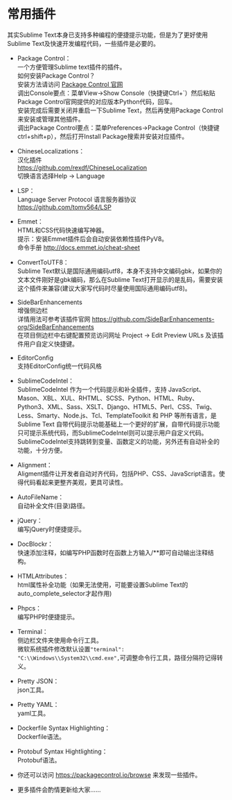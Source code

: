 # 常用插件  
  
其实Sublime Text本身已支持多种编程的便捷提示功能，但是为了更好使用Sublime Text及快速开发编程代码，一些插件是必要的。  
  
* Package Control：  
一个方便管理Sublime text插件的插件。  
如何安装Package Control？  
安装方法请访问 [Package Control 官网](https://packagecontrol.io/installation)  
调出Console要点：菜单View->Show Console（快捷键Ctrl+\`）然后粘贴Package Control官网提供的对应版本Python代码，回车。  
安装完成后需要关闭并重启一下Sublime Text，然后再使用Package Control来安装或管理其他插件。  
调出Package Control要点：菜单Preferences->Package Control（快捷键ctrl+shift+p），然后打开Install Package搜索并安装对应插件。  
  
* ChineseLocalizations：  
汉化插件  
<https://github.com/rexdf/ChineseLocalization>  
切换语言选择Help -> Language  
  
* LSP：  
Language Server Protocol 语言服务器协议  
<https://github.com/tomv564/LSP>  
  
* Emmet：  
HTML和CSS代码快速编写神器。  
提示：安装Emmet插件后会自动安装依赖性插件PyV8。  
命令手册 <http://docs.emmet.io/cheat-sheet>  
  
* ConvertToUTF8：  
Sublime Text默认是国际通用编码utf8，本身不支持中文编码gbk，如果你的文本文件刚好是gbk编码，那么在Sublime Text打开显示的是乱码，需要安装这个插件来兼容(建议大家写代码时尽量使用国际通用编码utf8)。  

* SideBarEnhancements  
增强侧边栏  
详情用法可参考该插件官网 <https://github.com/SideBarEnhancements-org/SideBarEnhancements>  
在项目侧边栏中右键配置预览访问网址 Project -> Edit Preview URLs 及该插件用户自定义快捷键。  
  
* EditorConfig  
支持EditorConfig统一代码风格  
	
* SublimeCodeIntel：  
SublimeCodeIntel 作为一个代码提示和补全插件，支持 JavaScript、Mason、XBL、XUL、RHTML、SCSS、Python、HTML、Ruby、Python3、XML、Sass、XSLT、Django、HTML5、Perl、CSS、Twig、Less、Smarty、Node.js、Tcl、TemplateToolkit 和 PHP 等所有语言，是 Sublime Text 自带代码提示功能基础上一个更好的扩展，自带代码提示功能只可提示系统代码，而SublimeCodeIntel则可以提示用户自定义代码。SublimeCodeIntel支持跳转到变量、函数定义的功能，另外还有自动补全的功能，十分方便。  
  
* Alignment：  
Aligment插件让开发者自动对齐代码，包括PHP、CSS、JavaScript语言。使得代码看起来更整齐美观，更具可读性。  
  
* AutoFileName：  
自动补全文件(目录)路径。  
  
* jQuery：  
编写jQuery时便捷提示。  
  
* DocBlockr：  
快速添加注释，如编写PHP函数时在函数上方输入/\*\*即可自动输出注释结构。  
  
* HTMLAttributes：  
html属性补全功能（如果无法使用，可能要设置Sublime Text的auto_complete_selector才起作用)  
  
* Phpcs：  
编写PHP时便捷提示。  
  
* Terminal：  
侧边栏文件夹使用命令行工具。  
微软系统插件修改默认设置`"terminal": "C:\\Windows\\System32\\cmd.exe",`可调整命令行工具，路径分隔符记得转义。  

* Pretty JSON：  
json工具。  

* Pretty YAML：  
yaml工具。  

* Dockerfile Syntax Highlighting：  
Dockerfile语法。  

* Protobuf Syntax Hightlighting：  
Protobuf语法。  

* 你还可以访问 <https://packagecontrol.io/browse> 来发现一些插件。  
  
* 更多插件会酌情更新给大家……  
